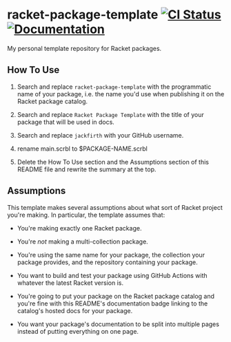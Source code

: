 # racket-package-template [![CI Status][ci-status-badge]][ci-status] [![Documentation][docs-badge]][docs]

My personal template repository for Racket packages.

## How To Use

1. Search and replace `racket-package-template` with the programmatic name of
your package, i.e. the name you'd use when publishing it on the Racket package
catalog.

2. Search and replace `Racket Package Template` with the title of your package
that will be used in docs.

3. Search and replace `jackfirth` with your GitHub username.

4. rename main.scrbl to $PACKAGE-NAME.scrbl

5. Delete the How To Use section and the Assumptions section of this README file
and rewrite the summary at the top.

## Assumptions

This template makes several assumptions about what sort of Racket project you're
making. In particular, the template assumes that:

- You're making exactly one Racket package.

- You're *not* making a multi-collection package.

- You're using the same name for your package, the collection your package
provides, and the repository containing your package.

- You want to build and test your package using GitHub Actions with whatever the
latest Racket version is.

- You're going to put your package on the Racket package catalog and you're fine
with this README's documentation badge linking to the catalog's hosted docs for
your package.

- You want your package's documentation to be split into multiple pages instead
of putting everything on one page.

[ci-status]: https://github.com/jackfirth/racket-package-template/actions
[ci-status-badge]: https://github.com/jackfirth/racket-package-template/workflows/CI/badge.svg
[docs]: https://docs.racket-lang.org/racket-package-template/index.html
[docs-badge]: https://img.shields.io/badge/docs-published-blue.svg
